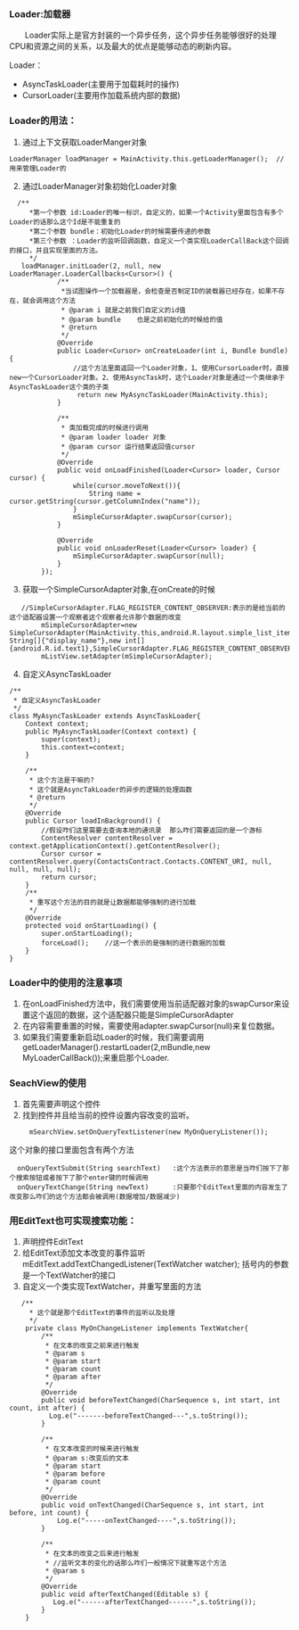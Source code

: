 ### Loader:加载器
&emsp;&emsp;Loader实际上是官方封装的一个异步任务，这个异步任务能够很好的处理CPU和资源之间的关系，以及最大的优点是能够动态的刷新内容。

Loader：
- AsyncTaskLoader(主要用于加载耗时的操作)
- CursorLoader(主要用作加载系统内部的数据)

### Loader的用法：
1. 通过上下文获取LoaderManger对象
```
LoaderManager loadManager = MainActivity.this.getLoaderManager();  //用来管理Loader的
```
2. 通过LoaderManager对象初始化Loader对象
```
  /**
     *第一个参数 id:Loader的唯一标识，自定义的，如果一个Activity里面包含有多个Loader的话那么这个Id是不能重复的
     *第二个参数 bundle：初始化Loader的时候需要传递的参数
     *第三个参数 ：Loader的监听回调函数，自定义一个类实现LoaderCallBack这个回调的接口，并且实现里面的方法。
     */
   loadManager.initLoader(2, null, new LoaderManager.LoaderCallbacks<Cursor>() {
            /**
             *当试图操作一个加载器是，会检查是否制定ID的装载器已经存在，如果不存在，就会调用这个方法
             * @param i 就是之前我们自定义的id值
             * @param bundle    也是之前初始化的时候给的值
             * @return
             */
            @Override
            public Loader<Cursor> onCreateLoader(int i, Bundle bundle) {
                //这个方法里面返回一个Loader对象，1、使用CursorLoader时，直接new一个CursorLoader对象。2、使用AsyncTask时，这个Loader对象是通过一个类继承于AsyncTaskLoader这个类的子类
                 return new MyAsyncTaskLoader(MainActivity.this);
            }

            /**
             * 类加载完成的时候进行调用
             * @param loader loader 对象
             * @param cursor 运行结果返回值cursor
             */
            @Override
            public void onLoadFinished(Loader<Cursor> loader, Cursor cursor) {
                while(cursor.moveToNext()){
                    String name = cursor.getString(cursor.getColumnIndex("name"));
                }
                mSimpleCursorAdapter.swapCursor(cursor);
            }

            @Override
            public void onLoaderReset(Loader<Cursor> loader) {
                mSimpleCursorAdapter.swapCursor(null);
            }
        });
```
3. 获取一个SimpleCursorAdapter对象,在onCreate的时候  
```
   //SimpleCursorAdapter.FLAG_REGISTER_CONTENT_OBSERVER:表示的是给当前的这个适配器设置一个观察者这个观察者允许那个数据的改变
        mSimpleCursorAdapter=new SimpleCursorAdapter(MainActivity.this,android.R.layout.simple_list_item_1,cursor,new String[]{"display_name"},new int[]{android.R.id.text1},SimpleCursorAdapter.FLAG_REGISTER_CONTENT_OBSERVER);
        mListView.setAdapter(mSimpleCursorAdapter);
```  
4. 自定义AsyncTaskLoader  
```
/**
 * 自定义AsyncTaskLoader
 */
class MyAsyncTaskLoader extends AsyncTaskLoader{
    Context context;
    public MyAsyncTaskLoader(Context context) {
        super(context);
        this.context=context;
    }

    /**
     * 这个方法是干嘛的?
     * 这个就是AsyncTakLoader的异步的逻辑的处理函数
     * @return
     */
    @Override
    public Cursor loadInBackground() {
        //假设咋们这里需要去查询本地的通讯录  那么咋们需要返回的是一个游标
        ContentResolver contentResolver = context.getApplicationContext().getContentResolver();
        Cursor cursor = contentResolver.query(ContactsContract.Contacts.CONTENT_URI, null, null, null, null);
        return cursor;
    }
    /**
     * 重写这个方法的目的就是让数据都能够强制的进行加载
     */
    @Override
    protected void onStartLoading() {
        super.onStartLoading();
        forceLoad();    //这一个表示的是强制的进行数据的加载
    }
}
```

### Loader中的使用的注意事项
1. 在onLoadFinished方法中，我们需要使用当前适配器对象的swapCursor来设置这个返回的数据，这个适配器只能是SimpleCursorAdapter
2. 在内容需要重置的时候，需要使用adapter.swapCursor(null)来复位数据。
3. 如果我们需要重新启动Loader的时候，我们需要调用getLoaderManager().restartLoader(2,mBundle,new MyLoaderCallBack());来重启那个Loader.

### SeachView的使用
1. 首先需要声明这个控件
2. 找到控件并且给当前的控件设置内容改变的监听。
```
     mSearchView.setOnQueryTextListener(new MyOnQueryListener());
```
这个对象的接口里面包含有两个方法
```
  onQueryTextSubmit(String searchText)   :这个方法表示的意思是当咋们按下了那个搜索按钮或者按下了那个enter键的时候调用
  onQueryTextChange(String newText)      :只要那个EditText里面的内容发生了改变那么咋们的这个方法都会被调用(数据增加/数据减少)
```

### 用EditText也可实现搜索功能：
1. 声明控件EditText
2. 给EditText添加文本改变的事件监听
mEditText.addTextChangedListener(TextWatcher watcher);
括号内的参数是一个TextWatcher的接口
3. 自定义一个类实现TextWatcher，并重写里面的方法
```
   /**
     * 这个就是那个EditText的事件的监听以及处理
     */
    private class MyOnChangeListener implements TextWatcher{
        /**
         * 在文本的改变之前来进行触发
         * @param s
         * @param start
         * @param count
         * @param after
         */
        @Override
        public void beforeTextChanged(CharSequence s, int start, int count, int after) {
          Log.e("-------beforeTextChanged---",s.toString());
        }

        /**
         * 在文本改变的时候来进行触发
         * @param s:改变后的文本
         * @param start
         * @param before
         * @param count
         */
        @Override
        public void onTextChanged(CharSequence s, int start, int before, int count) {
            Log.e("-----onTextChanged----",s.toString());
        }

        /**
         * 在文本的改变之后来进行触发
         * //监听文本的变化的话那么咋们一般情况下就重写这个方法
         * @param s
         */
        @Override
        public void afterTextChanged(Editable s) {
           Log.e("------afterTextChanged------",s.toString());
        }
    }
```
